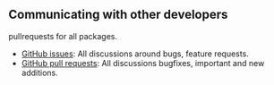 ## Communicating with other developers

pullrequests for all packages.
- [GitHub issues](https://github.com/wooga/atlas-snyk-wdk-java/issues): All discussions around bugs, feature requests.
- [GitHub pull requests](https://github.com/wooga/atlas-snyk-wdk-java/pulls): All discussions bugfixes, important and new additions.
